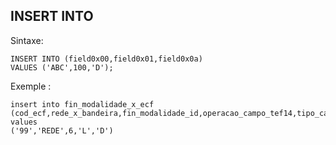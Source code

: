 INSERT INTO
------------

Sintaxe:

	INSERT INTO (field0x00,field0x01,field0x0a)
	VALUES ('ABC',100,'D');


Exemple :

	insert into fin_modalidade_x_ecf 
	(cod_ecf,rede_x_bandeira,fin_modalidade_id,operacao_campo_tef14,tipo_cartao)
	values 
	('99','REDE',6,'L','D')